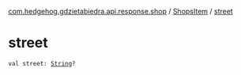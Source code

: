 [com.hedgehog.gdzietabiedra.api.response.shop](../index.md) / [ShopsItem](index.md) / [street](./street.md)

# street

`val street: `[`String`](https://kotlinlang.org/api/latest/jvm/stdlib/kotlin/-string/index.html)`?`